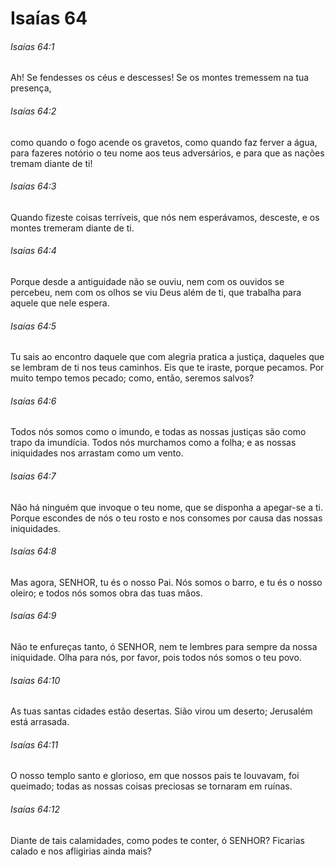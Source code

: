 # Isaías 64

###### Isaías 64:1

Ah! Se fendesses os céus e descesses! Se os montes tremessem na tua presença,

###### Isaías 64:2

como quando o fogo acende os gravetos, como quando faz ferver a água, para fazeres notório o teu nome aos teus adversários, e para que as nações tremam diante de ti!

###### Isaías 64:3

Quando fizeste coisas terríveis, que nós nem esperávamos, desceste, e os montes tremeram diante de ti.

###### Isaías 64:4

Porque desde a antiguidade não se ouviu, nem com os ouvidos se percebeu, nem com os olhos se viu Deus além de ti, que trabalha para aquele que nele espera.

###### Isaías 64:5

Tu sais ao encontro daquele que com alegria pratica a justiça, daqueles que se lembram de ti nos teus caminhos. Eis que te iraste, porque pecamos. Por muito tempo temos pecado; como, então, seremos salvos?

###### Isaías 64:6

Todos nós somos como o imundo, e todas as nossas justiças são como trapo da imundícia. Todos nós murchamos como a folha; e as nossas iniquidades nos arrastam como um vento.

###### Isaías 64:7

Não há ninguém que invoque o teu nome, que se disponha a apegar-se a ti. Porque escondes de nós o teu rosto e nos consomes por causa das nossas iniquidades.

###### Isaías 64:8

Mas agora, SENHOR, tu és o nosso Pai. Nós somos o barro, e tu és o nosso oleiro; e todos nós somos obra das tuas mãos.

###### Isaías 64:9

Não te enfureças tanto, ó SENHOR, nem te lembres para sempre da nossa iniquidade. Olha para nós, por favor, pois todos nós somos o teu povo.

###### Isaías 64:10

As tuas santas cidades estão desertas. Sião virou um deserto; Jerusalém está arrasada.

###### Isaías 64:11

O nosso templo santo e glorioso, em que nossos pais te louvavam, foi queimado; todas as nossas coisas preciosas se tornaram em ruínas.

###### Isaías 64:12

Diante de tais calamidades, como podes te conter, ó SENHOR? Ficarias calado e nos afligirias ainda mais?

